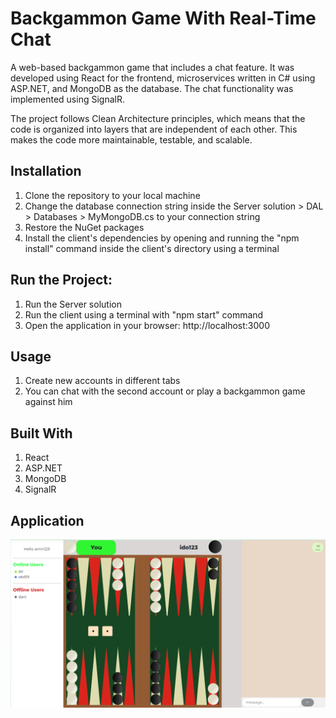 # Backgammon Game With Real-Time Chat
A web-based backgammon game that includes a chat feature. It was developed using React for the frontend, microservices written in C# using ASP.NET, and MongoDB as the database. The chat functionality was implemented using SignalR.

The project follows Clean Architecture principles, which means that the code is organized into layers that are independent of each other. This makes the code more maintainable, testable, and scalable.

## Installation
1. Clone the repository to your local machine
2. Change the database connection string inside the Server solution > DAL > Databases > MyMongoDB.cs to your connection string
3. Restore the NuGet packages
4. Install the client's dependencies by opening and running the "npm install" command inside the client's directory using a terminal

## Run the Project:
1. Run the Server solution
2. Run the client using a terminal with "npm start" command
3. Open the application in your browser: http://localhost:3000

## Usage
1. Create new accounts in different tabs
2. You can chat with the second account or play a backgammon game against him

## Built With
1. React
2. ASP.NET
3. MongoDB
4. SignalR

## Application
![App](/backgammongame.png)
